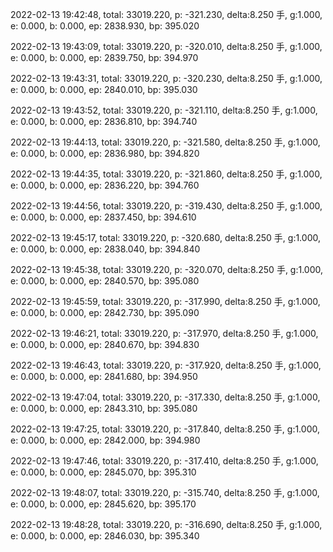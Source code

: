2022-02-13 19:42:48, total: 33019.220, p: -321.230, delta:8.250 手, g:1.000, e: 0.000, b: 0.000, ep: 2838.930, bp: 395.020

2022-02-13 19:43:09, total: 33019.220, p: -320.010, delta:8.250 手, g:1.000, e: 0.000, b: 0.000, ep: 2839.750, bp: 394.970

2022-02-13 19:43:31, total: 33019.220, p: -320.230, delta:8.250 手, g:1.000, e: 0.000, b: 0.000, ep: 2840.010, bp: 395.030

2022-02-13 19:43:52, total: 33019.220, p: -321.110, delta:8.250 手, g:1.000, e: 0.000, b: 0.000, ep: 2836.810, bp: 394.740

2022-02-13 19:44:13, total: 33019.220, p: -321.580, delta:8.250 手, g:1.000, e: 0.000, b: 0.000, ep: 2836.980, bp: 394.820

2022-02-13 19:44:35, total: 33019.220, p: -321.860, delta:8.250 手, g:1.000, e: 0.000, b: 0.000, ep: 2836.220, bp: 394.760

2022-02-13 19:44:56, total: 33019.220, p: -319.430, delta:8.250 手, g:1.000, e: 0.000, b: 0.000, ep: 2837.450, bp: 394.610

2022-02-13 19:45:17, total: 33019.220, p: -320.680, delta:8.250 手, g:1.000, e: 0.000, b: 0.000, ep: 2838.040, bp: 394.840

2022-02-13 19:45:38, total: 33019.220, p: -320.070, delta:8.250 手, g:1.000, e: 0.000, b: 0.000, ep: 2840.570, bp: 395.080

2022-02-13 19:45:59, total: 33019.220, p: -317.990, delta:8.250 手, g:1.000, e: 0.000, b: 0.000, ep: 2842.730, bp: 395.090

2022-02-13 19:46:21, total: 33019.220, p: -317.970, delta:8.250 手, g:1.000, e: 0.000, b: 0.000, ep: 2840.670, bp: 394.830

2022-02-13 19:46:43, total: 33019.220, p: -317.920, delta:8.250 手, g:1.000, e: 0.000, b: 0.000, ep: 2841.680, bp: 394.950

2022-02-13 19:47:04, total: 33019.220, p: -317.330, delta:8.250 手, g:1.000, e: 0.000, b: 0.000, ep: 2843.310, bp: 395.080

2022-02-13 19:47:25, total: 33019.220, p: -317.840, delta:8.250 手, g:1.000, e: 0.000, b: 0.000, ep: 2842.000, bp: 394.980

2022-02-13 19:47:46, total: 33019.220, p: -317.410, delta:8.250 手, g:1.000, e: 0.000, b: 0.000, ep: 2845.070, bp: 395.310

2022-02-13 19:48:07, total: 33019.220, p: -315.740, delta:8.250 手, g:1.000, e: 0.000, b: 0.000, ep: 2845.620, bp: 395.170

2022-02-13 19:48:28, total: 33019.220, p: -316.690, delta:8.250 手, g:1.000, e: 0.000, b: 0.000, ep: 2846.030, bp: 395.340